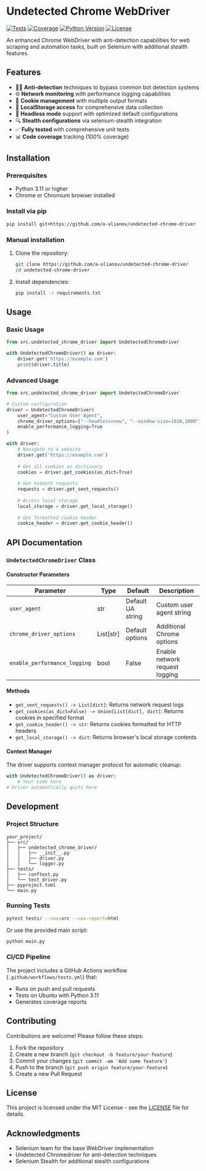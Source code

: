 # Undetected Chrome WebDriver

[![Tests](https://github.com/a-ulianov/undetected-chrome-driver/actions/workflows/tests.yml/badge.svg)](https://github.com/a-ulianov/undetected-chrome-driver/actions/workflows/tests.yml)
[![Coverage](https://img.shields.io/badge/coverage-100%25-brightgreen)](https://github.com/a-ulianov/undetected-chrome-driver/actions/workflows/tests.yml)
[![Python Version](https://img.shields.io/badge/python-3.11+-blue.svg)](https://www.python.org/downloads/)
[![License](https://img.shields.io/badge/license-MIT-blue.svg)](LICENSE)

An enhanced Chrome WebDriver with anti-detection capabilities for web scraping and automation tasks, built on Selenium with additional stealth features.

## Features

- 🕵️‍♂️ **Anti-detection** techniques to bypass common bot detection systems
- 🌐 **Network monitoring** with performance logging capabilities
- 🍪 **Cookie management** with multiple output formats
- 💾 **LocalStorage access** for comprehensive data collection
- 🚀 **Headless mode** support with optimized default configurations
- 🔍 **Stealth configurations** via selenium-stealth integration
- ✅ **Fully tested** with comprehensive unit tests
- 📊 **Code coverage** tracking (100% coverage)

## Installation

### Prerequisites

- Python 3.11 or higher
- Chrome or Chromium browser installed

### Install via pip

```bash
pip install git+https://github.com/a-ulianov/undetected-chrome-driver
```

### Manual installation

1. Clone the repository:
   ```bash
   git clone https://github.com/a-ulianov/undetected-chrome-driver
   cd undetected-chrome-driver
   ```

2. Install dependencies:
   ```bash
   pip install -r requirements.txt
   ```

## Usage

### Basic Usage

```python
from src.undetected_chrome_driver import UndetectedChromeDriver

with UndetectedChromeDriver() as driver:
    driver.get('https://example.com')
    print(driver.title)
```

### Advanced Usage

```python
from src.undetected_chrome_driver import UndetectedChromeDriver

# Custom configuration
driver = UndetectedChromeDriver(
    user_agent="Custom User Agent",
    chrome_driver_options=["--headless=new", "--window-size=1920,1080"],
    enable_performance_logging=True
)

with driver:
    # Navigate to a website
    driver.get('https://example.com')
    
    # Get all cookies as dictionary
    cookies = driver.get_cookies(as_dict=True)
    
    # Get network requests
    requests = driver.get_sent_requests()
    
    # Access local storage
    local_storage = driver.get_local_storage()
    
    # Get formatted cookie header
    cookie_header = driver.get_cookie_header()
```

## API Documentation

### `UndetectedChromeDriver` Class

#### Constructor Parameters

| Parameter | Type | Default | Description |
|-----------|------|---------|-------------|
| `user_agent` | str | Default UA string | Custom user agent string |
| `chrome_driver_options` | List[str] | Default options | Additional Chrome options |
| `enable_performance_logging` | bool | False | Enable network request logging |

#### Methods

- `get_sent_requests() -> List[dict]`: Returns network request logs
- `get_cookies(as_dict=False) -> Union[List[dict], dict]`: Returns cookies in specified format
- `get_cookie_header() -> str`: Returns cookies formatted for HTTP headers
- `get_local_storage() -> dict`: Returns browser's local storage contents

#### Context Manager

The driver supports context manager protocol for automatic cleanup:

```python
with UndetectedChromeDriver() as driver:
    # Your code here
# Driver automatically quits here
```

## Development

### Project Structure

```
your_project/
├── src/
│   ├── undetected_chrome_driver/
│   │   ├── __init__.py
│   │   ├── driver.py
│   │   └── logger.py
├── tests/
│   ├── conftest.py
│   └── test_driver.py
├── pyproject.toml
└── main.py
```

### Running Tests

```bash
pytest tests/ --cov=src --cov-report=html
```

Or use the provided main script:

```bash
python main.py
```

### CI/CD Pipeline

The project includes a GitHub Actions workflow (`.github/workflows/tests.yml`) that:
- Runs on push and pull requests
- Tests on Ubuntu with Python 3.11
- Generates coverage reports

## Contributing

Contributions are welcome! Please follow these steps:

1. Fork the repository
2. Create a new branch (`git checkout -b feature/your-feature`)
3. Commit your changes (`git commit -am 'Add some feature'`)
4. Push to the branch (`git push origin feature/your-feature`)
5. Create a new Pull Request

## License

This project is licensed under the MIT License - see the [LICENSE](LICENSE) file for details.

## Acknowledgments

- Selenium team for the base WebDriver implementation
- Undetected Chromedriver for anti-detection techniques
- Selenium Stealth for additional stealth configurations